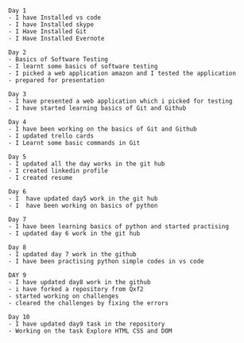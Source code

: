     Day 1
    - I have Installed vs code
    - I have Installed skype
    - I Have Installed Git
    - I Have Installed Evernote

    Day 2
    - Basics of Software Testing
    - I learnt some basics of software testing 
    - I picked a web application amazon and I tested the application
    - prepared for presentation  

    Day 3
    - I have presented a web application which i picked for testing
    - I have started learning basics of Git and Github

    Day 4
    - I have been working on the basics of Git and Github
    - I updated trello cards
    - I Learnt some basic commands in Git

    Day 5
    - I updated all the day works in the git hub
    - I created linkedin profile 
    - I created resume

    Day 6
    - I  have updated day5 work in the git hub
    - I  have been working on basics of python
    
    Day 7
    - I have been learning basics of python and started practising 
    - I updated day 6 work in the git hub
    
    Day 8
    - I updated day 7 work in the github
    - I have been practising python simple codes in vs code
    
    DAY 9
    - I have updated day8 work in the github
    - i have forked a repository from Qxf2
    - started working on challenges
    - cleared the challenges by fixing the errors
    
    Day 10
    - I have updated day9 task in the repository
    - Working on the task Explore HTML CSS and DOM



